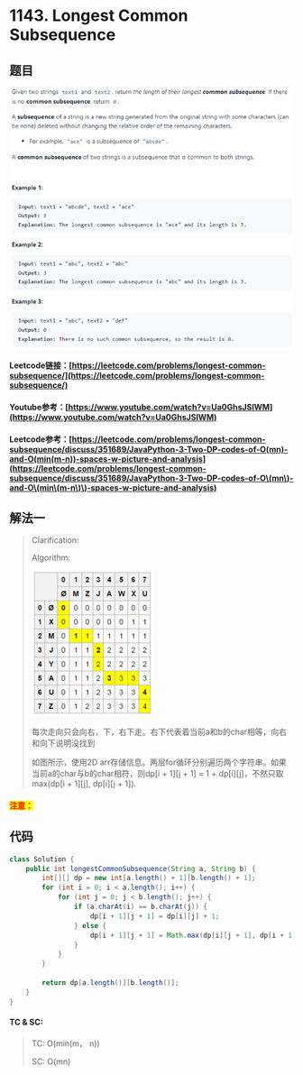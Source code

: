 # 1143. Longest Common Subsequence

## 题目

![](<.gitbook/assets/image (36).png>)

#### Leetcode链接：[https://leetcode.com/problems/longest-common-subsequence/](https://leetcode.com/problems/longest-common-subsequence/)

#### Youtube参考：[https://www.youtube.com/watch?v=Ua0GhsJSlWM](https://www.youtube.com/watch?v=Ua0GhsJSlWM)

#### Leetcode参考：[https://leetcode.com/problems/longest-common-subsequence/discuss/351689/JavaPython-3-Two-DP-codes-of-O(mn)-and-O(min(m-n))-spaces-w-picture-and-analysis](https://leetcode.com/problems/longest-common-subsequence/discuss/351689/JavaPython-3-Two-DP-codes-of-O\(mn\)-and-O\(min\(m-n\)\)-spaces-w-picture-and-analysis)

## 解法一

> Clarification:&#x20;
>
> Algorithm:&#x20;
>
> ![](<.gitbook/assets/image (32).png>)
>
> 每次走向只会向右，下，右下走。右下代表着当前a和b的char相等，向右和向下说明没找到
>
> 如图所示，使用2D arr存储信息。两层for循环分别遍历两个字符串。如果当前a的char与b的char相符，则dp\[i + 1]\[j + 1] = 1 + dp\[i]\[j]，不然只取max(dp\[i + 1]\[j], dp\[i]\[j + 1]).

#### <mark style="color:red;">注意：</mark>

## 代码

```java
class Solution {
    public int longestCommonSubsequence(String a, String b) {
        int[][] dp = new int[a.length() + 1][b.length() + 1];
        for (int i = 0; i < a.length(); i++) {
            for (int j = 0; j < b.length(); j++) {
                if (a.charAt(i) == b.charAt(j)) {
                    dp[i + 1][j + 1] = dp[i][j] + 1;
                } else {
                    dp[i + 1][j + 1] = Math.max(dp[i][j + 1], dp[i + 1][j]);
                }
            }
        }
        
        return dp[a.length()][b.length()];
    }
}
```

#### TC & SC:&#x20;

> TC: O(min(m， n))
>
> SC: O(mn)
